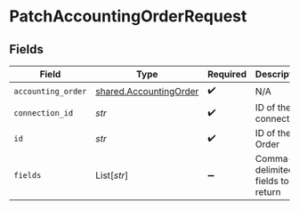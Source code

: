 # PatchAccountingOrderRequest


## Fields

| Field                                                            | Type                                                             | Required                                                         | Description                                                      |
| ---------------------------------------------------------------- | ---------------------------------------------------------------- | ---------------------------------------------------------------- | ---------------------------------------------------------------- |
| `accounting_order`                                               | [shared.AccountingOrder](../../models/shared/accountingorder.md) | :heavy_check_mark:                                               | N/A                                                              |
| `connection_id`                                                  | *str*                                                            | :heavy_check_mark:                                               | ID of the connection                                             |
| `id`                                                             | *str*                                                            | :heavy_check_mark:                                               | ID of the Order                                                  |
| `fields`                                                         | List[*str*]                                                      | :heavy_minus_sign:                                               | Comma-delimited fields to return                                 |